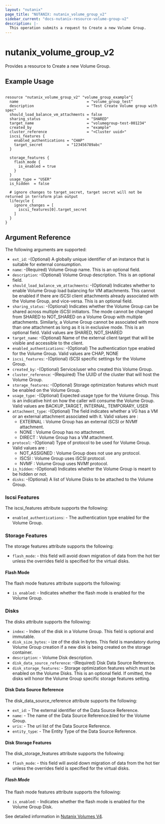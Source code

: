 ```yaml
---
layout: "nutanix"
page_title: "NUTANIX: nutanix_volume_group_v2"
sidebar_current: "docs-nutanix-resource-volume-group-v2"
description: |-
  This operation submits a request to Create a new Volume Group.
---
```


# nutanix_volume_group_v2

Provides a resource to Create a new Volume Group.

## Example Usage

``` hcl

resource "nutanix_volume_group_v2" "volume_group_example"{
  name                               = "volume_group_test"
  description                        = "Test Create Volume group with spec"
  should_load_balance_vm_attachments = false
  sharing_status                     = "SHARED"
  target_name                        = "volumegroup-test-001234"
  created_by                         = "example"
  cluster_reference                  = "<Cluster uuid>"
  iscsi_features {
    enabled_authentications = "CHAP"
    target_secret           = "123456789abc"
  }

  storage_features {
    flash_mode {
      is_enabled = true
    }
  }
  usage_type = "USER"
  is_hidden  = false

  # ignore changes to target_secret, target secret will not be returned in terraform plan output 
  lifecycle {
    ignore_changes = [
      iscsi_features[0].target_secret
    ]
  }
}
```

## Argument Reference
The following arguments are supported:


* `ext_id`: -(Optional) A globally unique identifier of an instance that is suitable for external consumption.
* `name`: -(Required) Volume Group name. This is an optional field.
* `description`: -(Optional) Volume Group description. This is an optional field.
* `should_load_balance_vm_attachments`: -(Optional) Indicates whether to enable Volume Group load balancing for VM attachments. This cannot be enabled if there are iSCSI client attachments already associated with the Volume Group, and vice-versa. This is an optional field.
* `sharing_status`: -(Optional) Indicates whether the Volume Group can be shared across multiple iSCSI initiators. The mode cannot be changed from SHARED to NOT_SHARED on a Volume Group with multiple attachments. Similarly, a Volume Group cannot be associated with more than one attachment as long as it is in exclusive mode. This is an optional field. Valid values are SHARED, NOT_SHARED
* `target_name`: -(Optional) Name of the external client target that will be visible and accessible to the client.
* `enabled_authentications`: -(Optional) The authentication type enabled for the Volume Group. Valid values are CHAP, NONE
* `iscsi_features`: -(Optional) iSCSI specific settings for the Volume Group.
* `created_by`: -(Optional) Service/user who created this Volume Group.
* `cluster_reference`: -(Required) The UUID of the cluster that will host the Volume Group.
* `storage_features`: -(Optional) Storage optimization features which must be enabled on the Volume Group.
* `usage_type`: -(Optional) Expected usage type for the Volume Group. This is an indicative hint on how the caller will consume the Volume Group.  Valid values are BACKUP_TARGET, INTERNAL, TEMPORARY, USER
* `attachment_type`: -(Optional) The field indicates whether a VG has a VM or an external attachment associated with it. Valid values are :
  - EXTERNAL : Volume Group has an external iSCSI or NVMf attachment.
  - NONE : Volume Group has no attachment.
  - DIRECT : Volume Group has a VM attachment.
* `protocol`: -(Optional) Type of protocol to be used for Volume Group. Valid values are :
  - NOT_ASSIGNED :  Volume Group does not use any protocol.
  - ISCSI : Volume Group uses iSCSI protocol.
  - NVMF : Volume Group uses NVMf protocol.
* `is_hidden`: -(Optional) Indicates whether the Volume Group is meant to be hidden or not.
* `disks`: -(Optional) A list of Volume Disks to be attached to the Volume Group.

### Iscsi Features

The iscsi_features attribute supports the following:

* `enabled_authentications`: - The authentication type enabled for the Volume Group.

### Storage Features

The storage features attribute supports the following:

* `flash_mode`: - this field will avoid down migration of data from the hot tier unless the overrides field is specified for the virtual disks.

#### Flash Mode

The flash mode features attribute supports the following:

* `is_enabled`: - Indicates whether the flash mode is enabled for the Volume Group.

### Disks

The disks attribute supports the following:

* `index`: - Index of the disk in a Volume Group. This field is optional and immutable.
* `disk_size_bytes`: - ize of the disk in bytes. This field is mandatory during Volume Group creation if a new disk is being created on the storage container.
* `description`: - Volume Disk description.
* `disk_data_source_reference`: -(Required) Disk Data Source Reference.
* `disk_storage_features`: - Storage optimization features which must be enabled on the Volume Disks. This is an optional field. If omitted, the disks will honor the Volume Group specific storage features setting.


#### Disk Data Source Reference

The disk_data_source_reference attribute supports the following:

* `ext_id`: - The external identifier of the Data Source Reference.
* `name`: - The name of the Data Source Reference.bled for the Volume Group.
* `uris`: - The uri list of the Data Source Reference.
* `entity_type`: - The Entity Type of the Data Source Reference.

#### Disk Storage Features

The disk_storage_features attribute supports the following:

* `flash_mode`: - this field will avoid down migration of data from the hot tier unless the overrides field is specified for the virtual disks.

##### Flash Mode

The flash mode features attribute supports the following:

* `is_enabled`: - Indicates whether the flash mode is enabled for the Volume Group Disk.

See detailed information in [Nutanix Volumes V4](https://developers.nutanix.com/api-reference?namespace=volumes&version=v4.0.b1#tag/VolumeGroups/operation/createVolumeGroup).
